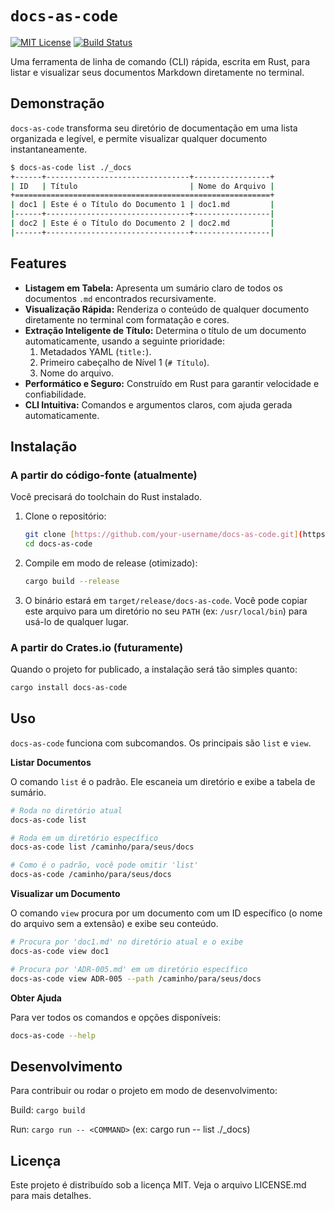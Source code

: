 # `docs-as-code`

[![MIT License](https://img.shields.io/badge/License-MIT-blue.svg?style=flat-square)](./LICENSE.md)
[![Build Status](https://img.shields.io/github/actions/workflow/status/your-username/docs-as-code/rust.yml?branch=main&style=flat-square)](https://github.com/your-username/docs-as-code/actions)

Uma ferramenta de linha de comando (CLI) rápida, escrita em Rust, para listar e visualizar seus documentos Markdown diretamente no terminal.

## Demonstração

`docs-as-code` transforma seu diretório de documentação em uma lista organizada e legível, e permite visualizar qualquer documento instantaneamente.

```bash
$ docs-as-code list ./_docs
+------+--------------------------------+-----------------+
| ID   | Título                         | Nome do Arquivo |
+=========================================================+
| doc1 | Este é o Título do Documento 1 | doc1.md         |
|------+--------------------------------+-----------------|
| doc2 | Este é o Título do Documento 2 | doc2.md         |
|------+--------------------------------+-----------------|

```

## Features

* **Listagem em Tabela:** Apresenta um sumário claro de todos os documentos `.md` encontrados recursivamente.
* **Visualização Rápida:** Renderiza o conteúdo de qualquer documento diretamente no terminal com formatação e cores.
* **Extração Inteligente de Título:** Determina o título de um documento automaticamente, usando a seguinte prioridade:
    1.  Metadados YAML (`title:`).
    2.  Primeiro cabeçalho de Nível 1 (`# Título`).
    3.  Nome do arquivo.
* **Performático e Seguro:** Construído em Rust para garantir velocidade e confiabilidade.
* **CLI Intuitiva:** Comandos e argumentos claros, com ajuda gerada automaticamente.

## Instalação

### A partir do código-fonte (atualmente)

Você precisará do toolchain do Rust instalado.

1.  Clone o repositório:
    ```bash
    git clone [https://github.com/your-username/docs-as-code.git](https://github.com/your-username/docs-as-code.git)
    cd docs-as-code
    ```
2.  Compile em modo de release (otimizado):
    ```bash
    cargo build --release
    ```
3.  O binário estará em `target/release/docs-as-code`. Você pode copiar este arquivo para um diretório no seu `PATH` (ex: `/usr/local/bin`) para usá-lo de qualquer lugar.

### A partir do Crates.io (futuramente)

Quando o projeto for publicado, a instalação será tão simples quanto:

```bash
cargo install docs-as-code
```

## Uso

`docs-as-code` funciona com subcomandos. Os principais são `list` e `view`.

**Listar Documentos**

O comando `list` é o padrão. Ele escaneia um diretório e exibe a tabela de sumário.

```bash
# Roda no diretório atual
docs-as-code list

# Roda em um diretório específico
docs-as-code list /caminho/para/seus/docs

# Como é o padrão, você pode omitir 'list'
docs-as-code /caminho/para/seus/docs
```

**Visualizar um Documento**

O comando `view` procura por um documento com um ID específico (o nome do arquivo sem a extensão) e exibe seu conteúdo.

```bash
# Procura por 'doc1.md' no diretório atual e o exibe
docs-as-code view doc1

# Procura por 'ADR-005.md' em um diretório específico
docs-as-code view ADR-005 --path /caminho/para/seus/docs
```

**Obter Ajuda**

Para ver todos os comandos e opções disponíveis:

```bash
docs-as-code --help
```

## Desenvolvimento

Para contribuir ou rodar o projeto em modo de desenvolvimento:

Build: `cargo build`

Run: `cargo run -- <COMMAND>` (ex: cargo run -- list ./_docs)

## Licença

Este projeto é distribuído sob a licença MIT. Veja o arquivo LICENSE.md para mais detalhes.
